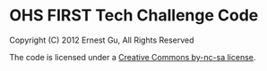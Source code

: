 # OHS FIRST Tech Challenge Code

Copyright (C) 2012 Ernest Gu,
All Rights Reserved

The code is licensed under a [Creative Commons by-nc-sa license](http://creativecommons.org/licenses/by-nc-sa/3.0/).